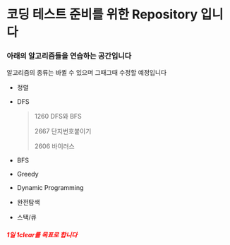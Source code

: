 # 코딩 테스트 준비를 위한 Repository 입니다

### 아래의 알고리즘들을 연습하는 공간입니다

알고리즘의 종류는 바뀔 수 있으며 그때그때 수정할 예정입니다

- 정렬

- DFS

  > 1260 DFS와 BFS
  >
  > 2667 단지번호붙이기
  >
  > 2606 바이러스

- BFS

- Greedy

- Dynamic Programming

- 완전탐색

- 스택/큐



#### *<span style="color:red">1일 1clear를 목표로 합니다</span>*


